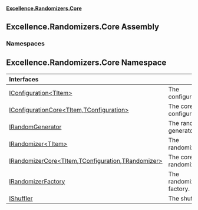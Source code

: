 #### [Excellence.Randomizers.Core](Excellence.Randomizers.md 'Excellence.Randomizers')

## Excellence.Randomizers.Core Assembly
### Namespaces

<a name='Excellence.Randomizers.Core'></a>

## Excellence.Randomizers.Core Namespace

| Interfaces | |
| :--- | :--- |
| [IConfiguration&lt;TItem&gt;](IConfiguration_TItem_.md 'Excellence.Randomizers.Core.IConfiguration<TItem>') | The configuration. |
| [IConfigurationCore&lt;TItem,TConfiguration&gt;](IConfigurationCore_TItem,TConfiguration_.md 'Excellence.Randomizers.Core.IConfigurationCore<TItem,TConfiguration>') | The core configuration. |
| [IRandomGenerator](IRandomGenerator.md 'Excellence.Randomizers.Core.IRandomGenerator') | The random generator. |
| [IRandomizer&lt;TItem&gt;](IRandomizer_TItem_.md 'Excellence.Randomizers.Core.IRandomizer<TItem>') | The randomizer. |
| [IRandomizerCore&lt;TItem,TConfiguration,TRandomizer&gt;](IRandomizerCore_TItem,TConfiguration,TRandomizer_.md 'Excellence.Randomizers.Core.IRandomizerCore<TItem,TConfiguration,TRandomizer>') | The core randomizer. |
| [IRandomizerFactory](IRandomizerFactory.md 'Excellence.Randomizers.Core.IRandomizerFactory') | The randomizer factory. |
| [IShuffler](IShuffler.md 'Excellence.Randomizers.Core.IShuffler') | The shuffler |
